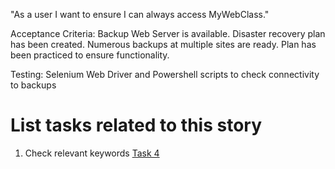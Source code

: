 "As a user I want to ensure I can always access MyWebClass."

Acceptance Criteria: Backup Web Server is available.
Disaster recovery plan has been created.
Numerous backups at multiple sites are ready.
Plan has been practiced to ensure functionality.

Testing: Selenium Web Driver and Powershell scripts to check connectivity to backups

# List tasks related to this story
1. Check relevant keywords [Task 4](Tasks/WebsiteCreateTasks4.md)